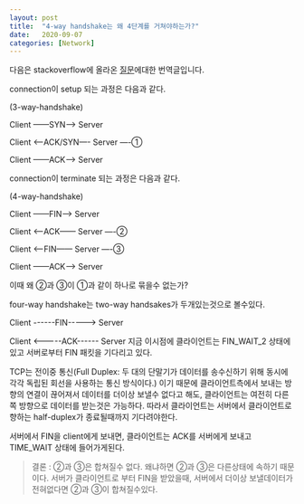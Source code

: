 ```yaml
---
layout: post
title:  "4-way handshake는 왜 4단계를 거쳐야하는가?"
date:   2020-09-07
categories: [Network]
---
```

다음은 stackoverflow에 올라온 [질문](https://stackoverflow.com/questions/46212623/why-tcp-connect-termination-need-4-way-handshake)에대한 번역글입니다.

connection이 setup 되는 과정은 다음과 같다.  

(3-way-handshake)

Client ——SYN—–> Server

Client <—ACK/SYN—- Server —-①

Client ——ACK—–> Server

connection이 terminate 되는 과정은 다음과 같다.

(4-way-handshake)

Client ——FIN—–> Server

Client <—–ACK—— Server —-②

Client <—–FIN—— Server —-③

Client ——ACK—–> Server

이때 왜 ②과 ③이  ①과 같이 하나로 묶을수 없는가?

four-way handshake는 two-way handsakes가 두개있는것으로 볼수있다.

Client ------FIN-----> Server

Client <-----ACK------ Server
지금 이시점에 클라이언트는 FIN_WAIT_2 상태에 있고 서버로부터 FIN 패킷을 기다리고 있다.

TCP는 전이중 통신(Full Duplex: 두 대의 단말기가 데이터를 송수신하기 위해 동시에 각각 독립된 회선을 사용하는 통신 방식이다.) 이기 때문에 클라이언트측에서 보내는 방향의 연결이 끊어져서 데이터를 더이상 보낼수 없다고 해도, 클라이언트는 여전히 다른쪽 방향으로 데이터를 받는것은 가능하다. 따라서 클라이언트는 서버에서 클라이언트로 향하는 half-duplex가 종료될때까지 기다려야한다.

서버에서 FIN을 client에게 보내면, 클라이언트는 ACK를 서버에게 보내고 TIME_WAIT 상태에 들어가게된다.

> 결론 : ②과 ③은 합쳐질수 없다. 왜냐하면  ②과 ③은 다른상태에 속하기 때문이다. 서버가 클라이언트로 
> 부터 FIN을 받았을때, 서버에서 더이상 보낼데이터가 전혀없다면 ②과 ③이 합쳐질수있다.